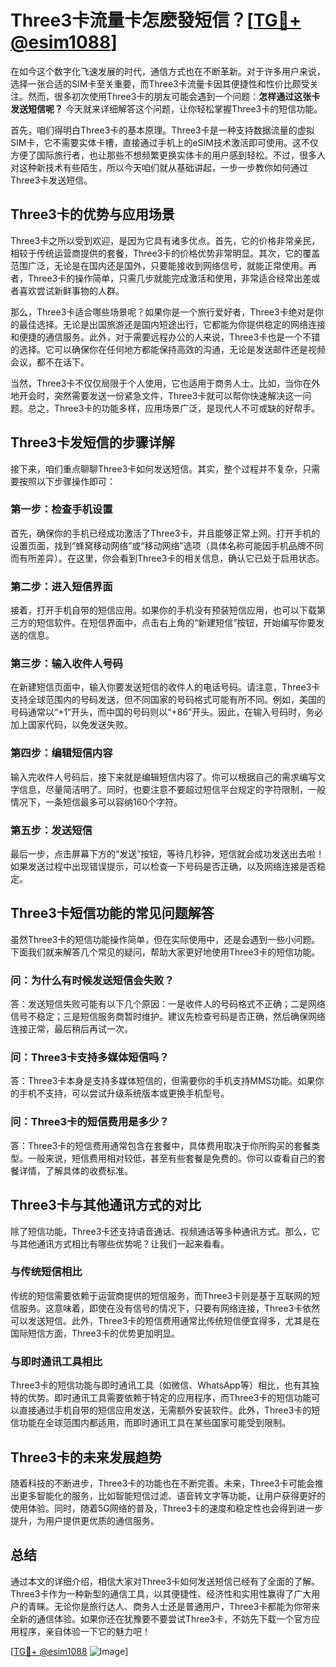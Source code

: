 # Three3卡流量卡怎麽發短信？[[TG💪+ @esim1088](https://t.me/s/esim1088)]

在如今这个数字化飞速发展的时代，通信方式也在不断革新。对于许多用户来说，选择一张合适的SIM卡至关重要，而Three3卡流量卡因其便捷性和性价比颇受关注。然而，很多初次使用Three3卡的朋友可能会遇到一个问题：**怎样通过这张卡发送短信呢？** 今天就来详细解答这个问题，让你轻松掌握Three3卡的短信功能。

首先，咱们得明白Three3卡的基本原理。Three3卡是一种支持数据流量的虚拟SIM卡，它不需要实体卡槽，直接通过手机上的eSIM技术激活即可使用。这不仅方便了国际旅行者，也让那些不想频繁更换实体卡的用户感到轻松。不过，很多人对这种新技术有些陌生，所以今天咱们就从基础讲起，一步一步教你如何通过Three3卡发送短信。

## Three3卡的优势与应用场景

Three3卡之所以受到欢迎，是因为它具有诸多优点。首先，它的价格非常亲民，相较于传统运营商提供的套餐，Three3卡的价格优势非常明显。其次，它的覆盖范围广泛，无论是在国内还是国外，只要能接收到网络信号，就能正常使用。再者，Three3卡的操作简单，只需几步就能完成激活和使用，非常适合经常出差或者喜欢尝试新鲜事物的人群。

那么，Three3卡适合哪些场景呢？如果你是一个旅行爱好者，Three3卡绝对是你的最佳选择。无论是出国旅游还是国内短途出行，它都能为你提供稳定的网络连接和便捷的通信服务。此外，对于需要远程办公的人来说，Three3卡也是一个不错的选择。它可以确保你在任何地方都能保持高效的沟通，无论是发送邮件还是视频会议，都不在话下。

当然，Three3卡不仅仅局限于个人使用，它也适用于商务人士。比如，当你在外地开会时，突然需要发送一份紧急文件，Three3卡就可以帮你快速解决这一问题。总之，Three3卡的功能多样，应用场景广泛，是现代人不可或缺的好帮手。

## Three3卡发短信的步骤详解

接下来，咱们重点聊聊Three3卡如何发送短信。其实，整个过程并不复杂，只需要按照以下步骤操作即可：

### 第一步：检查手机设置
首先，确保你的手机已经成功激活了Three3卡，并且能够正常上网。打开手机的设置页面，找到“蜂窝移动网络”或“移动网络”选项（具体名称可能因手机品牌不同而有所差异）。在这里，你会看到Three3卡的相关信息，确认它已处于启用状态。

### 第二步：进入短信界面
接着，打开手机自带的短信应用。如果你的手机没有预装短信应用，也可以下载第三方的短信软件。在短信界面中，点击右上角的“新建短信”按钮，开始编写你要发送的信息。

### 第三步：输入收件人号码
在新建短信页面中，输入你要发送短信的收件人的电话号码。请注意，Three3卡支持全球范围内的号码发送，但不同国家的号码格式可能有所不同。例如，美国的号码通常以“+1”开头，而中国的号码则以“+86”开头。因此，在输入号码时，务必加上国家代码，以免发送失败。

### 第四步：编辑短信内容
输入完收件人号码后，接下来就是编辑短信内容了。你可以根据自己的需求编写文字信息，尽量简洁明了。同时，也要注意不要超过短信平台规定的字符限制，一般情况下，一条短信最多可以容纳160个字符。

### 第五步：发送短信
最后一步，点击屏幕下方的“发送”按钮，等待几秒钟，短信就会成功发送出去啦！如果发送过程中出现错误提示，可以检查一下号码是否正确，以及网络连接是否稳定。

## Three3卡短信功能的常见问题解答

虽然Three3卡的短信功能操作简单，但在实际使用中，还是会遇到一些小问题。下面我们就来解答几个常见的疑问，帮助大家更好地使用Three3卡的短信功能。

### 问：为什么有时候发送短信会失败？
答：发送短信失败可能有以下几个原因：一是收件人的号码格式不正确；二是网络信号不稳定；三是短信服务商暂时维护。建议先检查号码是否正确，然后确保网络连接正常，最后稍后再试一次。

### 问：Three3卡支持多媒体短信吗？
答：Three3卡本身是支持多媒体短信的，但需要你的手机支持MMS功能。如果你的手机不支持，可以尝试升级系统版本或更换手机型号。

### 问：Three3卡的短信费用是多少？
答：Three3卡的短信费用通常包含在套餐中，具体费用取决于你所购买的套餐类型。一般来说，短信费用相对较低，甚至有些套餐是免费的。你可以查看自己的套餐详情，了解具体的收费标准。

## Three3卡与其他通讯方式的对比

除了短信功能，Three3卡还支持语音通话、视频通话等多种通讯方式。那么，它与其他通讯方式相比有哪些优势呢？让我们一起来看看。

### 与传统短信相比
传统的短信需要依赖于运营商提供的短信服务，而Three3卡则是基于互联网的短信服务。这意味着，即使在没有信号的情况下，只要有网络连接，Three3卡依然可以发送短信。此外，Three3卡的短信费用通常比传统短信便宜得多，尤其是在国际短信方面，Three3卡的优势更加明显。

### 与即时通讯工具相比
Three3卡的短信功能与即时通讯工具（如微信、WhatsApp等）相比，也有其独特的优势。即时通讯工具需要依赖于特定的应用程序，而Three3卡的短信功能可以直接通过手机自带的短信应用发送，无需额外安装软件。此外，Three3卡的短信功能在全球范围内都适用，而即时通讯工具在某些国家可能受到限制。

## Three3卡的未来发展趋势

随着科技的不断进步，Three3卡的功能也在不断完善。未来，Three3卡可能会推出更多智能化的服务，比如智能短信过滤、语音转文字等功能，让用户获得更好的使用体验。同时，随着5G网络的普及，Three3卡的速度和稳定性也会得到进一步提升，为用户提供更优质的通信服务。

## 总结

通过本文的详细介绍，相信大家对Three3卡如何发送短信已经有了全面的了解。Three3卡作为一种新型的通信工具，以其便捷性、经济性和实用性赢得了广大用户的青睐。无论你是旅行达人、商务人士还是普通用户，Three3卡都能为你带来全新的通信体验。如果你还在犹豫要不要尝试Three3卡，不妨先下载一个官方应用程序，亲自体验一下它的魅力吧！

[[TG💪+ @esim1088](https://t.me/s/esim1088) ![Image](https://i.postimg.cc/4NQfJmqS/Snipaste-2025-05-13-00-14-12.png)]